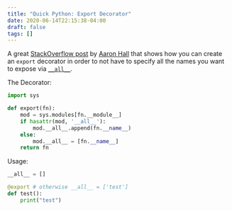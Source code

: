 ```yaml
---
title: "Quick Python: Export Decorator"
date: 2020-06-14T22:15:38-04:00
draft: false
tags: []
---
```


A great [StackOverflow post](https://stackoverflow.com/a/35710527) by [Aaron Hall](https://stackoverflow.com/users/541136/aaron-hall) that shows how you can create an `export` decorator in order to not have to specify all the names you want to expose via [`__all__`](https://brandonrozek.com/blog/pythonall/).

The Decorator:

```python
import sys

def export(fn):
    mod = sys.modules[fn.__module__]
    if hasattr(mod, '__all__'):
        mod.__all__.append(fn.__name__)
    else:
        mod.__all__ = [fn.__name__]
    return fn
```

Usage:

```python
__all__ = []

@export # otherwise __all__ = ['test']
def test():
    print("test")
```

